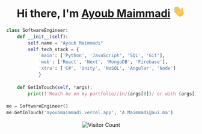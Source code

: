 <h1 align="center">Hi there, I'm <a target="_blank" href="https://ayoubmaimmadi.vercel.app/" target = "_blank">Ayoub Maimmadi</a> <img
src="https://raw.githubusercontent.com/AyoubMaimmadi/AyoubMaimmadi/master/images/Hi.gif" height="32" /></h1>
    
```python
class SoftwareEngineer:
    def __init__(self):
        self.name = "Ayoub Maimmadi"
        self.tech_stack = {
            'main': ['Python', 'JavaScript', 'SQL', 'Git'],
            'web': ['React', 'Next', 'MongoDB', 'Firebase'],
            'xtra': ['C#', 'Unity', 'NoSQL', 'Angular', 'Node']
            }

    def GetInTouch(self, *args):
        print(f'Reach me on my portfolio//in/{args[0]}/ or with {args[1]}.')

me = SoftwareEngineer()
me.GetInTouch('ayoubmaimmadi.vercel.app', 'A.Maimmadi@aui.ma')

```
<!-- <img  src="https://github-readme-stats.vercel.app/api?username=AyoubMaimmadi&show_icons=true&hide_border=true&theme=dark" width="45%" align="right" >
<img  src="https://github-readme-streak-stats.herokuapp.com/?user=AyoubMaimmadi&theme=dark" width="45%" > -->

<p align="center">
  <img src="https://profile-counter.glitch.me/AyoubMaimmadi/count.svg" alt="Visitor Count" align="center" />
</p>

